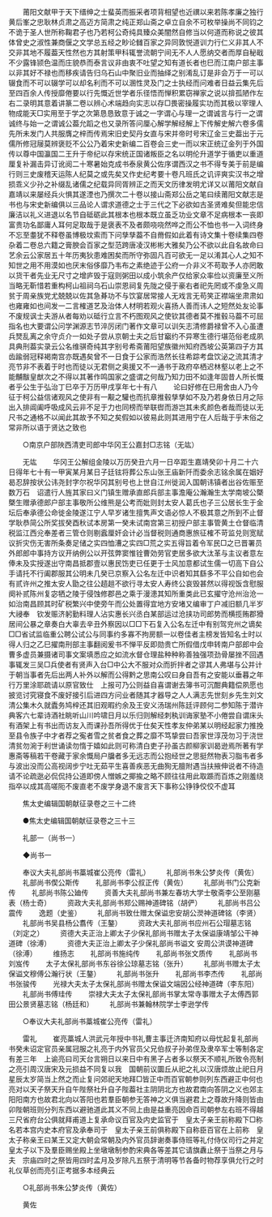 <!-- { "loadSidebar": true } -->
　　莆阳文献甲于天下缙绅之士蜚英而振采者项背相望也近禩以来若陈孝廉之独行黄后峯之忠耿林贞肃之高迈方简肃之纯正郑山斋之卓立自余不可枚举操尚不同钧之不诡于圣人世所称鞠君子也乃若柯公奇纯具臻众美闇然自修当以何道而称说之彼其体曾史之淑性兼商偃之文学总五经之眇论雠百家之异同敦悦道训力行仁义非其人不交非其地不履葢天性然也方其射策甲科辄誉流朝宁间无不人人愿纳交者而厚自秘戢不少露锋颕色温而庄貌恭而泰言议非由衷不吐望之知有道长者也巳而江南户部主事以非其好不禄也而移疾请告归乌石山中聚旧业而抽绎之别淆乱订是非会万于一可以辍食而不可以辍学可以却名利而不可以溷性灵及门之士执经而问难者日益云集先后至四百余人传授靡倦要以行先慨近世学者乐径悟而惮积累窃禅家之说以揜孤陋作左右二录明其意着讲篆二卷以辨心术端趋向实志以存□畏密操履实功而其极以宰理人物成能天□实用至于学之次第恳恳致意于诚之一字谓心与理一之谓诚言与行一之谓诚终与始一之谓诚公葢允蹈之也又录所答问厘心解学解经解上下传解史解六卷多儒先所未发门人共服膺之梓而传焉宋旧史契丹女直与宋并帝时号宋辽金三史葢出于元儒所修冠屦莫辨褒贬不公公乃着宋史新编二百卷会三史一而以宋正统辽金列于外国传以尊中国瀛国二王升于帝纪以存宋统正国诸叛臣之名以明伦升道学于循吏以重道厘复补漏击异订讹阅二十寒暑始克成书泰泉黄公佐序谓西汉之书不得专美于前是编行则三史废稽天运陈人纪莫之或先矣又作史纪考要十卷凡班氏之讥评爽实汉书之增损乖义少孙之补缀乱诸儒之纪载异同胥辨正之而天文历律发明尤详又以莆阳文献自嘉靖以来屡经兵火惧其遂湮也乃撰次二十卷以接山斋郑公岳之笔曰续莆阳文献志是书也与宋史新编俱以三品论人谓求道德之士于三代之下必欲如古圣贤难矣但能忠信廉洁以礼义进退以名节自砥砺此其根本也根本既立虽乏功业文章不足病根本一丧即富贵功名鄙庸人耳何足取哉于是褒表不及者颇哓哓然哗之而公不恤也书一入词终身不忘至耋犹不释卷虽博极坟索而下问孳孳葢不自黹假如此着有诗文集十卷续集四卷杂着二卷总六籍之膏腴会百家之型范跨唐凌汉彬彬大雅矣乃公不欲以此自名故命曰艺余云公家居五十年历夷狄患难困矣而所守弥固凡百可欲无一足以淆其心人之知不知世之用不用漠如也厌末俗侈靡乃韦布之素绝迹于公府一介非义不苟取予人亦罔敢以货干者先业无尺寸之增庐毁于寇则粥田以成小筑余产仅给家众率俭以资廉至义所当略无靳惜若重构柯山祖祠乌石山崇恩祠复先陇之侵于豪右者祀先罔或不虔急义周贫于周亲族党尤兢兢以佐其急朞功不与饮宴居常接人无戏言无苟笑正襟端坐肃肃如也雍雍如也间发一二言榷道艺及治体人材明若观火喜扬人善而讳人之短然处友论事不废规讽士夫游从者每劝以砥行立言不朽图观风之使钦其德者莫不推毂马葢不可屈指名也大要谓公问学渊源志节淬厉闭门著作文章可以训矢志清修爵禄曾不入心虽遭兵燹乱离之余守贞介一如处子尝从京朝士夫之后甘竆约不异寒生德行堪范俗老成夙具典刑葢实录云公名维骐奇纯其字别号希斋莆阳望族徽州知府西坡公英第四子方其齿踰弱冠释褐南宫亦既遇矣曾不一日食于公家而浩然长往希踪考盘饮泌之流其清才亮节非不表着于时也而徒以无君侧之奥援又不一通书于政府卒栖迟林壑以老上之不能黼黻皇猷次之不得以其著作鸣国家之盛谓之何哉乃知力田不如逢年固昔人所长慨者乎公生于弘治丁巳卒于万历甲戌享年七十有八 
　　论曰好修在巳用舍由人乃今征于柯公益信诸观风之使非有一觏之驩也而抗章推毂孳孳如不及乃若身依日月之际出入排阊阖呼吸成风云非不足于力也同榜而举联辔而游岂其未炙颜色者哉而徒以无尺书之通格不以闻此其故予不知之矣假如以彼易此则其进用宁在人后哉于乎末俗之常非所以语于贤达之致也 

　　○南京户部陜西清吏司郎中华冈王公嘉封□志铭（无竑） 

　　无竑 
　　华冈王公解组金陵以万历癸丑六月一日卒距生嘉靖癸卯十月二十六日得年七十有一甲寅某月某日子廷铉将葬公东山张王庙新阡而委余志铭余属在姻好曷忍辞按状公讳尧封字尔祝华冈其别号也上世自江州徙润入国朝讳镇者出谷佐赈至数万石　诏遣行人旌其家曰义门镇生赠承直郎兵部主事澹庵公瀚瀚生太学南坡公槩槩生赠承德郎户部主事敬所公维熊是公考而妣则封太安人葛氏也子三公居长生于金坛后奉承德公命徙金陵遂江宁人早岁诸生擅隽声文语必惊人不极其意之所到不止督学耿恭简公所奖拔癸酉秋试本房第一癸未试南宫第三初授户部主事管黄土仓督临清税监江西兊奉差者三管仓则剔蠧厘奸会计必当督税则通商惠旅征榷不苛监兑则宽赋议折灾伤无害所条奏足储之实四恤漕之实四□荒之实五得旨着令军民□之已晋署员外郎郎中事持方议开纳例公以开弦弊窦惟铨曹効劳官吏居多欲大汰革与主议者意左俸未及实授遂出守南昌抵郡壹以惠民饬吏已任更于士风加意都试生儒一切高下自公手请托不行阖郡服其公明未几癸已京察入公名左迁中识者知其繇多不平公自如也会有贰许州之推太安人勖之往公趦趄不欲行寻太安人寿终公哀毁甚然以得视饭含慰服阕补贰陈州复宓牺之陵于侵蚀修郡邑之乘于漫漶其知所重类此已玄擢守沧州治沧一如治南昌顾其时矿税繁兴中使旁午而公处置得宜地方安堵又编审丁户减旧额几半岁大祲奉　钦发赈济躬勤料理人沾实惠长兴丞白某部运过沧挟功司郎势而横揽贿郡猾居间公暴之章奏白大辜去辛丑外察因以□□下石复入公名左迁中有别驾兖州之谪矣□□省试监临重公聘公试公与同事约多寡不拘房额一以卷佳者主榜发皆知名士时以得人归之乙巳擢南刑部主事翻阅爰书不惮平反即勋贵亡所假借戊申转南户部郎中会曹多虚员兼摄诸司事文案填悉应之如流水督仓理盐种种称善独强项劲骨屡挫不回遇事辄发三吴□兵使者有贤声入台□中公大不服对众而折拌者之谬其人弗堪与公并计于朝当事者先后出两人补外以解而公得黔之思南公叹曰身自吾有之安能以垂暮之年行万里涂耶疏请以原官致仕　上报可乃公则益自喜谓谢去簿书可沉酣典籍偿夙愿也披览讨究寝食不废好接引后进四方问业者随其才器导之人人满志先世刻乡先生刘文清公集木久就蠹务鸠梓还其旧观暇约余及王安义汤瑞州陈廷评顾何二参知陈于潜许典客六七辈诗酒社眺听山川吟啸日月以乐归则解经刺秇训诲家塾不小倦尝自谓床头有酒架上有书出而访友入而课孙吾所得优于仕矣天性孝友仲弟某以明经起家力推挽至县令族子中才者荐之寃者雪之贫者食之葬之靡不笃挚尝曰吾家世淳茂勿习于浇世清贫勿涴于利世诵读勿惰于嬉如此则可称清白吏子孙虽古颜柳家训曷逊焉所著有学惠斋等稿若干卷藏于家余慨局户牖者多无远志而公抱经世之思挺然物表习脂韦者多与波出没而公高视阔步宁吐无茹平生喜善疾恶无曲狥无膻附遇当扶掖伸说者不待造请不论疏逖必侃侃持公道即傍人憎嫉之揶揄之略不顾往往用此取踬而百炼之刚羞绕指卒以成其高嗟阨不废直老不废学身退不废言天下事称公铮铮佼佼不虚耳 

　　焦太史编辑国朝献征录卷之三十二终 

　　●焦太史编辑国朝献征录卷之三十三 

　　礼部一（尚书一） 

　　◆尚书一 

　　奉议大夫礼部尚书藁城崔公亮传（雷礼） 
　　礼部尚书朱公梦炎传（黄佐） 
　　礼部尚书偰公斯传 
　　礼部尚书李公叔正传（黄佐） 
　　礼部尚书门公克新传 
　　礼部尚书陈公廸传 
　　资善大夫礼部尚书兼左春坊大学士敬斋李公至刚墓表（杨士奇） 
　　资政大夫礼部尚书郑公赐神道碑铭（胡俨） 
　　礼部尚书吕公震传 
　　逸题（史鉴） 
　　礼部尚书致仕赠太保谥忠安胡公濙神道碑铭（李贤） 
　　礼部尚书吴县杨公翥传（王鏊） 
　　资政大夫礼部尚书应州石公瑁墓志铭（刘定之） 
　　资德大夫正治上卿太子少保礼部尚书赠太子太保谥康靖邹公干神道碑（徐溥） 
　　资德大夫正治上卿太子少保礼部尚书谥文 安周公洪谟神道碑（徐溥） 
　　维扬志 
　　礼部尚书施纯传 
　　礼部尚书张文质传 
　　礼部尚书刘岌传 
　　太子太保礼部尚书东谷徐公琼墓志铭（张升） 
　　礼部尚书赠太子太保谥文穆傅公瀚行状（王鏊） 
　　礼部尚书张升 
　　礼部尚书李杰传 
　　礼部尚书张骏传 
　　光禄大夫太子太保礼部尚书赠太保谥文端因公经神道碑（李东阳） 
　　礼部尚书傅珪传 
　　崇禄大夫太子太保礼部尚书掌太常寺事赠太子太傅西郭田公景贤墓志铭（杨廷和） 
　　礼部尚书兼翰林院学士李逊学传 

　　○奉议大夫礼部尚书藁城崔公亮传（雷礼） 

　　雷礼 
　　崔亮藁城人洪武元年授中书礼曹主事迁济南知府以母忧起复礼部尚书癸未诏定官员亲属冠服之礼亮于内外官员父兄伯叔子孙弟侄及隶卒军士等制各定有差三年　上谕亮曰司天台言朔日以来日中有黑子占者多以祭天不顺礼所致令亮制之亮引周汉唐宋及元损益不同复以我　国朝前议圜丘从祀之礼以汉唐烦故止祀日月星辰太岁简当上然之而止复问郊祀天地拜□皆正中而百官朝参则列东西避正中何也亮对以天子祭天升自午陛祭社升自子陛葢社主阴阴北方也故君南向答阴之义也郊主阳阳南方也故君北向以答阳也若羣臣朝参无答神之义俱当避君上之尊故升降则皆由卯陛朝班则分列东西以避驰道此其义不同上由是益重亮因命百司朝参左右班不得越三尺省府台公俱就拜甫道上复承命议百官及内史监官于　皇太子亲王前称殿下□称名若本宫内史本府官及承奉司于　皇太子亲王前俱称殿下自称臣百官在上前称　皇太子称亲王曰某王又定大朝会常朝及内外官员辞谢奏事侍班等礼付侍仪司行之并定　皇太子以下及羣臣赐坐殿上坐墩墩制参酌宋典各等差其它请旗纛止祭于当祭之月与夫　宗庙四时之祭皆用四时孟月及岁除凡五祭于清明等节各备时物荐享俱允行之时礼仪草创而亮引正考据多本经典云 

　　○礼部尚书朱公梦炎传（黄佐） 

　　黄佐 
